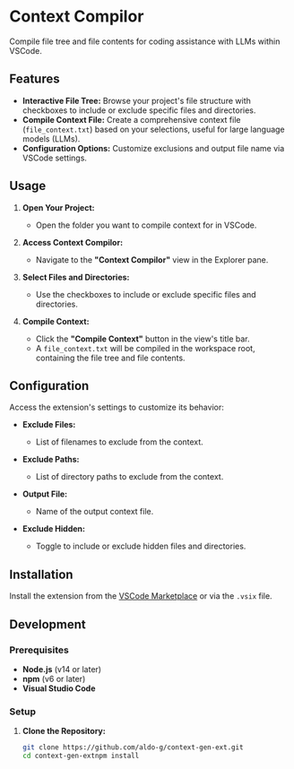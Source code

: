 # Context Compilor

Compile file tree and file contents for coding assistance with LLMs within VSCode.

## Features

- **Interactive File Tree:** Browse your project's file structure with checkboxes to include or exclude specific files and directories.
- **Compile Context File:** Create a comprehensive context file (`file_context.txt`) based on your selections, useful for large language models (LLMs).
- **Configuration Options:** Customize exclusions and output file name via VSCode settings.

## Usage

1. **Open Your Project:**
   - Open the folder you want to compile context for in VSCode.

2. **Access Context Compilor:**
   - Navigate to the **"Context Compilor"** view in the Explorer pane.

3. **Select Files and Directories:**
   - Use the checkboxes to include or exclude specific files and directories.

4. **Compile Context:**
   - Click the **"Compile Context"** button in the view's title bar.
   - A `file_context.txt` will be compiled in the workspace root, containing the file tree and file contents.

## Configuration

Access the extension's settings to customize its behavior:

- **Exclude Files:**
  - List of filenames to exclude from the context.
  
- **Exclude Paths:**
  - List of directory paths to exclude from the context.
  
- **Output File:**
  - Name of the output context file.
  
- **Exclude Hidden:**
  - Toggle to include or exclude hidden files and directories.

## Installation

Install the extension from the [VSCode Marketplace](https://marketplace.visualstudio.com/vscode) or via the `.vsix` file.

## Development

### Prerequisites

- **Node.js** (v14 or later)
- **npm** (v6 or later)
- **Visual Studio Code**

### Setup

1. **Clone the Repository:**
   ```bash
   git clone https://github.com/aldo-g/context-gen-ext.git
   cd context-gen-extnpm install